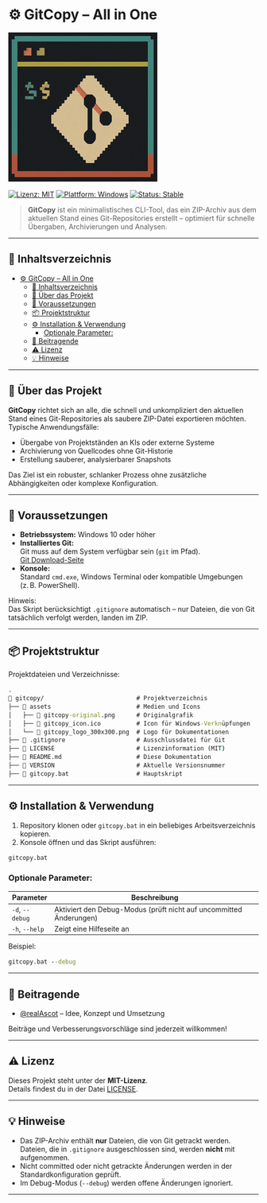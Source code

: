 # ⚙️ GitCopy – All in One

![gitCopy Logo](./media/gitcopy_logo_300x300.png)

[![Lizenz: MIT](https://img.shields.io/badge/license-MIT-green.svg)](LICENSE)
[![Plattform: Windows](https://img.shields.io/badge/platform-Windows%2010%2F11-blue.svg)](#voraussetzungen)
[![Status: Stable](https://img.shields.io/badge/status-stable-brightgreen.svg)](#)

> **GitCopy** ist ein minimalistisches CLI-Tool, das ein ZIP-Archiv aus dem aktuellen Stand eines Git-Repositories erstellt – optimiert für schnelle Übergaben, Archivierungen und Analysen.

---

## 📑 Inhaltsverzeichnis

- [⚙️ GitCopy – All in One](#️-gitcopy--all-in-one)
  - [📑 Inhaltsverzeichnis](#-inhaltsverzeichnis)
  - [💬 Über das Projekt](#-über-das-projekt)
  - [🔧 Voraussetzungen](#-voraussetzungen)
  - [📦 Projektstruktur](#-projektstruktur)
  - [⚙️ Installation \& Verwendung](#️-installation--verwendung)
    - [Optionale Parameter:](#optionale-parameter)
  - [🤝 Beitragende](#-beitragende)
  - [⚠️ Lizenz](#️-lizenz)
  - [💡 Hinweise](#-hinweise)

---

## 💬 Über das Projekt

**GitCopy** richtet sich an alle, die schnell und unkompliziert den aktuellen Stand eines Git-Repositories als saubere ZIP-Datei exportieren möchten.  
Typische Anwendungsfälle:
- Übergabe von Projektständen an KIs oder externe Systeme
- Archivierung von Quellcodes ohne Git-Historie
- Erstellung sauberer, analysierbarer Snapshots

Das Ziel ist ein robuster, schlanker Prozess ohne zusätzliche Abhängigkeiten oder komplexe Konfiguration.

---

## 🔧 Voraussetzungen

- **Betriebssystem:** Windows 10 oder höher
- **Installiertes Git:**  
  Git muss auf dem System verfügbar sein (`git` im Pfad).  
  [Git Download-Seite](https://git-scm.com/download/win)
- **Konsole:**  
  Standard `cmd.exe`, Windows Terminal oder kompatible Umgebungen (z. B. PowerShell).

Hinweis:  
Das Skript berücksichtigt `.gitignore` automatisch – nur Dateien, die von Git tatsächlich verfolgt werden, landen im ZIP.

---

## 📦 Projektstruktur

Projektdateien und Verzeichnisse:

```cmd
.
📁 gitcopy/                          # Projektverzeichnis
├── 📁 assets                        # Medien und Icons
│   ├── 📄 gitcopy-original.png      # Originalgrafik
│   ├── 📄 gitcopy_icon.ico          # Icon für Windows-Verknüpfungen
│   └── 📄 gitcopy_logo_300x300.png  # Logo für Dokumentationen
├── 📄 .gitignore                    # Ausschlussdatei für Git
├── 📄 LICENSE                       # Lizenzinformation (MIT)
├── 📄 README.md                     # Diese Dokumentation
├── 📄 VERSION                       # Aktuelle Versionsnummer
├── 📄 gitcopy.bat                   # Hauptskript
```

---

## ⚙️ Installation & Verwendung

1. Repository klonen oder `gitcopy.bat` in ein beliebiges Arbeitsverzeichnis kopieren.
2. Konsole öffnen und das Skript ausführen:

```cmd
gitcopy.bat
```

### Optionale Parameter:

| Parameter      | Beschreibung |
|----------------|---------------|
| `-d`, `--debug` | Aktiviert den Debug-Modus (prüft nicht auf uncommitted Änderungen) |
| `-h`, `--help`  | Zeigt eine Hilfeseite an |

Beispiel:

```cmd
gitcopy.bat --debug
```

---

## 🤝 Beitragende

- [@realAscot](https://github.com/realAscot) – Idee, Konzept und Umsetzung

Beiträge und Verbesserungsvorschläge sind jederzeit willkommen!

---

## ⚠️ Lizenz

Dieses Projekt steht unter der **MIT-Lizenz**.  
Details findest du in der Datei [LICENSE](LICENSE).

---

## 💡 Hinweise

- Das ZIP-Archiv enthält **nur** Dateien, die von Git getrackt werden.  
  Dateien, die in `.gitignore` ausgeschlossen sind, werden **nicht** mit aufgenommen.
- Nicht committed oder nicht getrackte Änderungen werden in der Standardkonfiguration geprüft.
- Im Debug-Modus (`--debug`) werden offene Änderungen ignoriert.

---

